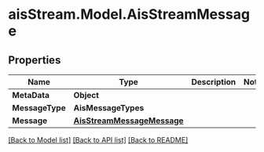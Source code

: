 # aisStream.Model.AisStreamMessage

## Properties

Name | Type | Description | Notes
------------ | ------------- | ------------- | -------------
**MetaData** | **Object** |  | 
**MessageType** | **AisMessageTypes** |  | 
**Message** | [**AisStreamMessageMessage**](AisStreamMessageMessage.md) |  | 

[[Back to Model list]](../README.md#documentation-for-models) [[Back to API list]](../README.md#documentation-for-api-endpoints) [[Back to README]](../README.md)

